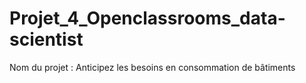 # Projet_4_Openclassrooms_data-scientist
Nom du projet : Anticipez les besoins en consommation de bâtiments
